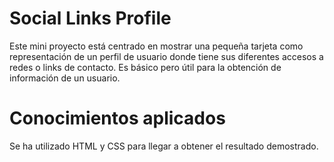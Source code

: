 # Social Links Profile
Este mini proyecto está centrado en mostrar una pequeña tarjeta como representación de un perfil de usuario donde tiene sus diferentes accesos a redes o links de contacto. Es básico pero útil para la obtención de información de un usuario.

# Conocimientos aplicados
Se ha utilizado HTML y CSS para llegar a obtener el resultado demostrado.